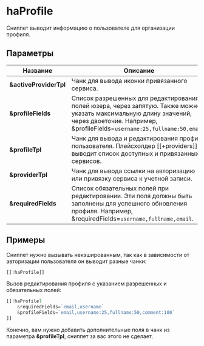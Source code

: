 # haProfile

Сниппет выводит информацию о пользователе для организации профиля.

## Параметры

| Название               | Описание                                                                                                                                                                                      |
| ---------------------- | --------------------------------------------------------------------------------------------------------------------------------------------------------------------------------------------- |
| **&activeProviderTpl** | Чанк для вывода иконки привязанного сервиса.                                                                                                                                                  |
| **&profileFields**     | Список разрешенных для редактирования полей юзера, через запятую. Также можно указать максимальную длину значений, через двоеточие. Например, &profileFields=`username:25,fullname:50,email`. |
| **&profileTpl**        | Чанк для вывода и редактирования профиля пользователя. Плейсхолдер [[+providers]] выводит список доступных и привязанных сервисов.                                                            |
| **&providerTpl**       | Чанк для вывода ссылки на авторизацию или привязку сервиса к учетной записи.                                                                                                                  |
| **&requiredFields**    | Список обязательных полей при редактировании. Эти поля должны быть заполнены для успешного обновления профиля. Например, &requiredFields=`username,fullname,email`.                           |

## Примеры

Сниппет нужно вызывать некэшированным, так как в зависимости от авторизации пользователя он выводит разные чанки:

```php
[[!haProfile]]
```

Вызов редактирования профиля с указанием разрешенных и обязательных полей:

```php
[[!haProfile?
    &requiredFields=`email,username`
    &profileFields=`email,username:25,fullname:50,comment:100`
]]
```

Конечно, вам нужно добавить дополнительные поля в чанк из параметра **&profileTpl**, сниппет за вас этого не сделает.
